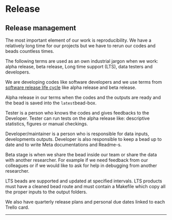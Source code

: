 # Release

## **Release management**

The most important element of our work is reproducibility. We have a relatively long time for our projects but we have to rerun our codes and beads countless times.

The following terms are used as an own industrial jargon when we work: alpha release, beta release, Long time support \(LTS\), data testers and developers.

We are developing codes like software developers and we use terms from [software release life cycle](https://en.wikipedia.org/wiki/Software_release_life_cycle) like alpha release and beta release.

Alpha release in our terms when the codes and the outputs are ready and the bead is saved into the `latest`bead-box. 

Tester is a person who knows the codes and gives feedbacks to the Developer. Tester can run tests on the alpha release like: descriptive statistics, figures or manual checkings. 

Developer/maintainer is a person who is responsible for data inputs, developments outputs. Developer is also responsible to keep a bead up to date and to write Meta documentations and Readme-s.

Beta stage is when we share the bead inside our team or share the data with another researcher. For example if we need feedback from our colleagues or if we would like to ask for help in debugging from another researcher.

LTS beads are supported and updated at specified intervals. LTS products must have a cleaned bead route and must contain a Makefile which copy all the proper inputs to the output folders. 

We also have quarterly release plans and personal due dates linked to each Trello card.   
****

